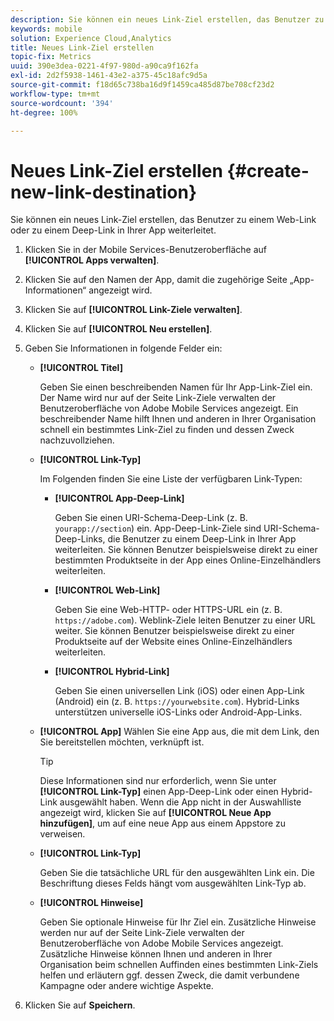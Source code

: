 ```yaml
---
description: Sie können ein neues Link-Ziel erstellen, das Benutzer zu einem Web-Link oder zu einem Deep-Link in Ihrer App weiterleitet.
keywords: mobile
solution: Experience Cloud,Analytics
title: Neues Link-Ziel erstellen
topic-fix: Metrics
uuid: 390e3dea-0221-4f97-980d-a90ca9f162fa
exl-id: 2d2f5938-1461-43e2-a375-45c18afc9d5a
source-git-commit: f18d65c738ba16d9f1459ca485d87be708cf23d2
workflow-type: tm+mt
source-wordcount: '394'
ht-degree: 100%

---
```


# Neues Link-Ziel erstellen {#create-new-link-destination}

Sie können ein neues Link-Ziel erstellen, das Benutzer zu einem Web-Link oder zu einem Deep-Link in Ihrer App weiterleitet.

1. Klicken Sie in der Mobile Services-Benutzeroberfläche auf **[!UICONTROL Apps verwalten]**.
1. Klicken Sie auf den Namen der App, damit die zugehörige Seite „App-Informationen“ angezeigt wird.
1. Klicken Sie auf **[!UICONTROL Link-Ziele verwalten]**.
1. Klicken Sie auf **[!UICONTROL Neu erstellen]**.
1. Geben Sie Informationen in folgende Felder ein:
   * **[!UICONTROL Titel]**

      Geben Sie einen beschreibenden Namen für Ihr App-Link-Ziel ein. Der Name wird nur auf der Seite Link-Ziele verwalten der Benutzeroberfläche von Adobe Mobile Services angezeigt. Ein beschreibender Name hilft Ihnen und anderen in Ihrer Organisation schnell ein bestimmtes Link-Ziel zu finden und dessen Zweck nachzuvollziehen.

   * **[!UICONTROL Link-Typ]**

      Im Folgenden finden Sie eine Liste der verfügbaren Link-Typen:

      * **[!UICONTROL App-Deep-Link]**

         Geben Sie einen URI-Schema-Deep-Link (z. B. `yourapp://section`) ein. App-Deep-Link-Ziele sind URI-Schema-Deep-Links, die Benutzer zu einem Deep-Link in Ihrer App weiterleiten. Sie können Benutzer beispielsweise direkt zu einer bestimmten Produktseite in der App eines Online-Einzelhändlers weiterleiten.

      * **[!UICONTROL Web-Link]**

         Geben Sie eine Web-HTTP- oder HTTPS-URL ein (z. B. `https://adobe.com`). Weblink-Ziele leiten Benutzer zu einer URL weiter. Sie können Benutzer beispielsweise direkt zu einer Produktseite auf der Website eines Online-Einzelhändlers weiterleiten.

      * **[!UICONTROL Hybrid-Link]**

         Geben Sie einen universellen Link (iOS) oder einen App-Link (Android) ein (z. B. `https://yourwebsite.com`). Hybrid-Links unterstützen universelle iOS-Links oder Android-App-Links.
   * **[!UICONTROL App]**
Wählen Sie eine App aus, die mit dem Link, den Sie bereitstellen möchten, verknüpft ist.

      >[!TIP]
      >
      >Diese Informationen sind nur erforderlich, wenn Sie unter **[!UICONTROL Link-Typ]** einen App-Deep-Link oder einen Hybrid-Link ausgewählt haben. Wenn die App nicht in der Auswahlliste angezeigt wird, klicken Sie auf **[!UICONTROL Neue App hinzufügen]**, um auf eine neue App aus einem Appstore zu verweisen.

   * **[!UICONTROL Link-Typ]**

      Geben Sie die tatsächliche URL für den ausgewählten Link ein. Die Beschriftung dieses Felds hängt vom ausgewählten Link-Typ ab.

   * **[!UICONTROL Hinweise]**

      Geben Sie optionale Hinweise für Ihr Ziel ein. Zusätzliche Hinweise werden nur auf der Seite Link-Ziele verwalten der Benutzeroberfläche von Adobe Mobile Services angezeigt. Zusätzliche Hinweise können Ihnen und anderen in Ihrer Organisation beim schnellen Auffinden eines bestimmten Link-Ziels helfen und erläutern ggf. dessen Zweck, die damit verbundene Kampagne oder andere wichtige Aspekte.


1. Klicken Sie auf **Speichern**.

